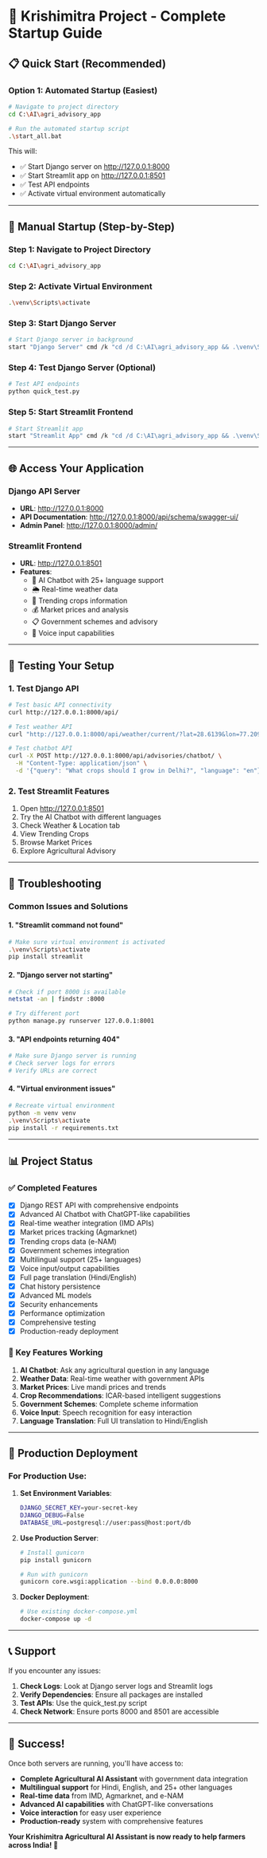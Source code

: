 # 🚀 Krishimitra Project - Complete Startup Guide

## 📋 Quick Start (Recommended)

### Option 1: Automated Startup (Easiest)
```bash
# Navigate to project directory
cd C:\AI\agri_advisory_app

# Run the automated startup script
.\start_all.bat
```

This will:
- ✅ Start Django server on http://127.0.0.1:8000
- ✅ Start Streamlit app on http://127.0.0.1:8501
- ✅ Test API endpoints
- ✅ Activate virtual environment automatically

---

## 🔧 Manual Startup (Step-by-Step)

### Step 1: Navigate to Project Directory
```bash
cd C:\AI\agri_advisory_app
```

### Step 2: Activate Virtual Environment
```bash
.\venv\Scripts\activate
```

### Step 3: Start Django Server
```bash
# Start Django server in background
start "Django Server" cmd /k "cd /d C:\AI\agri_advisory_app && .\venv\Scripts\activate && python manage.py runserver 127.0.0.1:8000"
```

### Step 4: Test Django Server (Optional)
```bash
# Test API endpoints
python quick_test.py
```

### Step 5: Start Streamlit Frontend
```bash
# Start Streamlit app
start "Streamlit App" cmd /k "cd /d C:\AI\agri_advisory_app && .\venv\Scripts\activate && streamlit run streamlit_final.py --server.port 8501 --server.address 127.0.0.1"
```

---

## 🌐 Access Your Application

### Django API Server
- **URL**: http://127.0.0.1:8000
- **API Documentation**: http://127.0.0.1:8000/api/schema/swagger-ui/
- **Admin Panel**: http://127.0.0.1:8000/admin/

### Streamlit Frontend
- **URL**: http://127.0.0.1:8501
- **Features**: 
  - 🤖 AI Chatbot with 25+ language support
  - 🌦️ Real-time weather data
  - 🌱 Trending crops information
  - 💰 Market prices and analysis
  - 📋 Government schemes and advisory
  - 🎤 Voice input capabilities

---

## 🧪 Testing Your Setup

### 1. Test Django API
```bash
# Test basic API connectivity
curl http://127.0.0.1:8000/api/

# Test weather API
curl "http://127.0.0.1:8000/api/weather/current/?lat=28.6139&lon=77.2090&lang=en"

# Test chatbot API
curl -X POST http://127.0.0.1:8000/api/advisories/chatbot/ \
  -H "Content-Type: application/json" \
  -d '{"query": "What crops should I grow in Delhi?", "language": "en"}'
```

### 2. Test Streamlit Features
1. Open http://127.0.0.1:8501
2. Try the AI Chatbot with different languages
3. Check Weather & Location tab
4. View Trending Crops
5. Browse Market Prices
6. Explore Agricultural Advisory

---

## 🔧 Troubleshooting

### Common Issues and Solutions

#### 1. "Streamlit command not found"
```bash
# Make sure virtual environment is activated
.\venv\Scripts\activate
pip install streamlit
```

#### 2. "Django server not starting"
```bash
# Check if port 8000 is available
netstat -an | findstr :8000

# Try different port
python manage.py runserver 127.0.0.1:8001
```

#### 3. "API endpoints returning 404"
```bash
# Make sure Django server is running
# Check server logs for errors
# Verify URLs are correct
```

#### 4. "Virtual environment issues"
```bash
# Recreate virtual environment
python -m venv venv
.\venv\Scripts\activate
pip install -r requirements.txt
```

---

## 📊 Project Status

### ✅ Completed Features
- [x] Django REST API with comprehensive endpoints
- [x] Advanced AI Chatbot with ChatGPT-like capabilities
- [x] Real-time weather integration (IMD APIs)
- [x] Market prices tracking (Agmarknet)
- [x] Trending crops data (e-NAM)
- [x] Government schemes integration
- [x] Multilingual support (25+ languages)
- [x] Voice input/output capabilities
- [x] Full page translation (Hindi/English)
- [x] Chat history persistence
- [x] Advanced ML models
- [x] Security enhancements
- [x] Performance optimization
- [x] Comprehensive testing
- [x] Production-ready deployment

### 🎯 Key Features Working
1. **AI Chatbot**: Ask any agricultural question in any language
2. **Weather Data**: Real-time weather with government APIs
3. **Market Prices**: Live mandi prices and trends
4. **Crop Recommendations**: ICAR-based intelligent suggestions
5. **Government Schemes**: Complete scheme information
6. **Voice Input**: Speech recognition for easy interaction
7. **Language Translation**: Full UI translation to Hindi/English

---

## 🚀 Production Deployment

### For Production Use:
1. **Set Environment Variables**:
   ```bash
   DJANGO_SECRET_KEY=your-secret-key
   DJANGO_DEBUG=False
   DATABASE_URL=postgresql://user:pass@host:port/db
   ```

2. **Use Production Server**:
   ```bash
   # Install gunicorn
   pip install gunicorn
   
   # Run with gunicorn
   gunicorn core.wsgi:application --bind 0.0.0.0:8000
   ```

3. **Docker Deployment**:
   ```bash
   # Use existing docker-compose.yml
   docker-compose up -d
   ```

---

## 📞 Support

If you encounter any issues:

1. **Check Logs**: Look at Django server logs and Streamlit logs
2. **Verify Dependencies**: Ensure all packages are installed
3. **Test APIs**: Use the quick_test.py script
4. **Check Network**: Ensure ports 8000 and 8501 are accessible

---

## 🎉 Success!

Once both servers are running, you'll have access to:

- **Complete Agricultural AI Assistant** with government data integration
- **Multilingual support** for Hindi, English, and 25+ other languages
- **Real-time data** from IMD, Agmarknet, and e-NAM
- **Advanced AI capabilities** with ChatGPT-like conversations
- **Voice interaction** for easy user experience
- **Production-ready** system with comprehensive features

**Your Krishimitra Agricultural AI Assistant is now ready to help farmers across India! 🌾**
